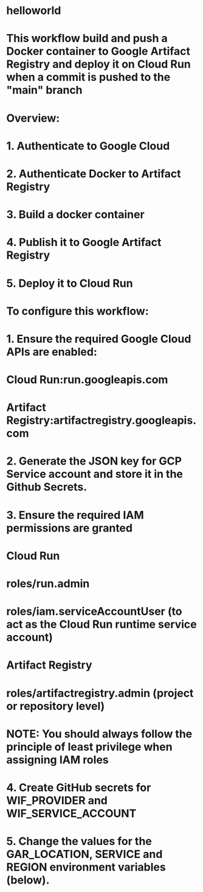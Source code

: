 # helloworld

# This workflow build and push a Docker container to Google Artifact Registry and deploy it on Cloud Run when a commit is pushed to the "main" branch
#
# Overview:
# 1. Authenticate to Google Cloud
# 2. Authenticate Docker to Artifact Registry
# 3. Build a docker container
# 4. Publish it to Google Artifact Registry
# 5. Deploy it to Cloud Run
#
# To configure this workflow:
# 1. Ensure the required Google Cloud APIs are enabled:
#
#    Cloud Run:run.googleapis.com
#    Artifact Registry:artifactregistry.googleapis.com
#
# 2. Generate the JSON key for GCP Service account and store it in the Github Secrets.
#
# 3. Ensure the required IAM permissions are granted
#
#    Cloud Run
#      roles/run.admin
#      roles/iam.serviceAccountUser     (to act as the Cloud Run runtime service account)
#
#    Artifact Registry
#      roles/artifactregistry.admin     (project or repository level)
#
#    NOTE: You should always follow the principle of least privilege when assigning IAM roles
#
# 4. Create GitHub secrets for WIF_PROVIDER and WIF_SERVICE_ACCOUNT
#
# 5. Change the values for the GAR_LOCATION, SERVICE and REGION environment variables (below).
